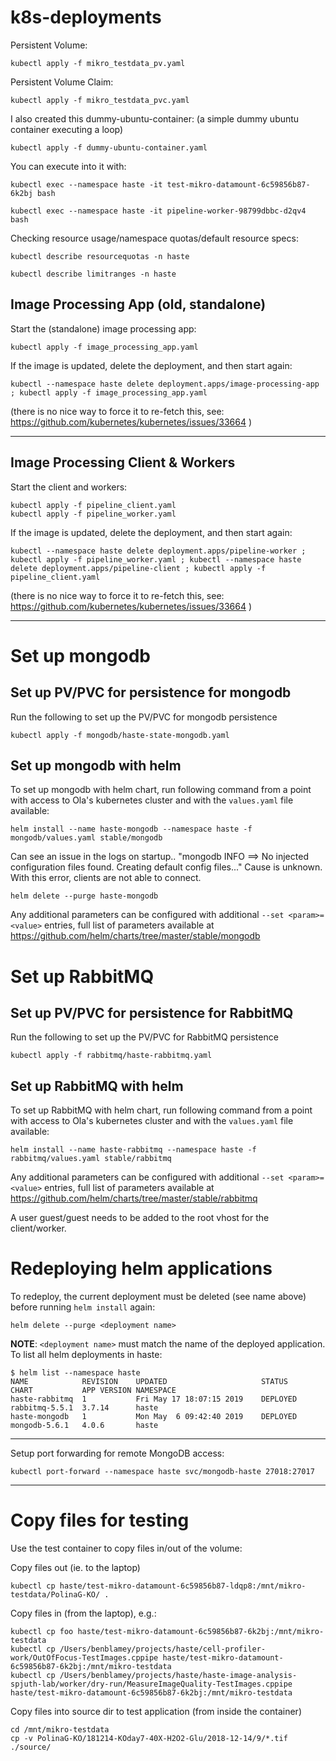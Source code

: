 # k8s-deployments


Persistent Volume:
``` 
kubectl apply -f mikro_testdata_pv.yaml
```

Persistent Volume Claim: 
```
kubectl apply -f mikro_testdata_pvc.yaml
```

I also created this dummy-ubuntu-container:
(a simple dummy ubuntu container executing a loop) 
```
kubectl apply -f dummy-ubuntu-container.yaml
```
 
You can execute into it with:
```
kubectl exec --namespace haste -it test-mikro-datamount-6c59856b87-6k2bj bash

kubectl exec --namespace haste -it pipeline-worker-98799dbbc-d2qv4 bash

```

Checking resource usage/namespace quotas/default resource specs:
```
kubectl describe resourcequotas -n haste

kubectl describe limitranges -n haste
```

## Image Processing App (old, standalone)

Start the (standalone) image processing app:
```
kubectl apply -f image_processing_app.yaml
```

If the image is updated, delete the deployment, and then start again:
```
kubectl --namespace haste delete deployment.apps/image-processing-app ; kubectl apply -f image_processing_app.yaml
```
(there is no nice way to force it to re-fetch this, see: 
https://github.com/kubernetes/kubernetes/issues/33664 )

-------

## Image Processing Client & Workers

Start the client and workers:
```
kubectl apply -f pipeline_client.yaml
kubectl apply -f pipeline_worker.yaml
```

If the image is updated, delete the deployment, and then start again:
```
kubectl --namespace haste delete deployment.apps/pipeline-worker ; kubectl apply -f pipeline_worker.yaml ; kubectl --namespace haste delete deployment.apps/pipeline-client ; kubectl apply -f pipeline_client.yaml 
```
(there is no nice way to force it to re-fetch this, see: 
https://github.com/kubernetes/kubernetes/issues/33664 )

-------

# Set up mongodb
## Set up PV/PVC for persistence for mongodb
Run the following to set up the PV/PVC for mongodb persistence

`kubectl apply -f mongodb/haste-state-mongodb.yaml`



## Set up mongodb with helm
To set up mongodb with helm chart, run following command from a point with access to Ola's kubernetes cluster and with the `values.yaml` file available:

`helm install --name haste-mongodb --namespace haste -f mongodb/values.yaml stable/mongodb`

Can see an issue in the logs on startup..
"mongodb INFO ==> No injected configuration files found. Creating default config files..."
Cause is unknown. With this error, clients are not able to connect.

`helm delete --purge haste-mongodb`

Any additional parameters can be configured with additional `--set <param>=<value>` entries, full list of parameters available at https://github.com/helm/charts/tree/master/stable/mongodb

# Set up RabbitMQ
## Set up PV/PVC for persistence for RabbitMQ
Run the following to set up the PV/PVC for RabbitMQ persistence

`kubectl apply -f rabbitmq/haste-rabbitmq.yaml`

## Set up RabbitMQ with helm
To set up RabbitMQ with helm chart, run following command from a point with access to Ola's kubernetes cluster and with the `values.yaml` file available:

`helm install --name haste-rabbitmq --namespace haste -f rabbitmq/values.yaml stable/rabbitmq`

Any additional parameters can be configured with additional `--set <param>=<value>` entries, full list of parameters available at https://github.com/helm/charts/tree/master/stable/rabbitmq

A user guest/guest needs to be added to the root vhost for the client/worker.


# Redeploying helm applications
To redeploy, the current deployment must be deleted (see name above) before running `helm install` again:
 
 
`helm delete --purge <deployment name>` 

**NOTE**: `<deployment name>` must match the name of the deployed application. To list all helm deployments in haste:
```
$ helm list --namespace haste
NAME          	REVISION	UPDATED                 	STATUS  	CHART         	APP VERSION	NAMESPACE
haste-rabbitmq	1       	Fri May 17 18:07:15 2019	DEPLOYED	rabbitmq-5.5.1	3.7.14     	haste    
haste-mongodb 	1       	Mon May  6 09:42:40 2019	DEPLOYED	mongodb-5.6.1 	4.0.6      	haste  
```

-------
Setup port forwarding for remote MongoDB access:
```
kubectl port-forward --namespace haste svc/mongodb-haste 27018:27017
```

-------
# Copy files for testing 

Use the test container to copy files in/out of the volume:

Copy files out (ie. to the laptop)
```
kubectl cp haste/test-mikro-datamount-6c59856b87-ldqp8:/mnt/mikro-testdata/PolinaG-KO/ .
```
Copy files in (from the laptop), e.g.:
```
kubectl cp foo haste/test-mikro-datamount-6c59856b87-6k2bj:/mnt/mikro-testdata
kubectl cp /Users/benblamey/projects/haste/cell-profiler-work/OutOfFocus-TestImages.cppipe haste/test-mikro-datamount-6c59856b87-6k2bj:/mnt/mikro-testdata
kubectl cp /Users/benblamey/projects/haste/haste-image-analysis-spjuth-lab/worker/dry-run/MeasureImageQuality-TestImages.cppipe haste/test-mikro-datamount-6c59856b87-6k2bj:/mnt/mikro-testdata
```

Copy files into source dir to test application (from inside the container)
```
cd /mnt/mikro-testdata 
cp -v PolinaG-KO/181214-KOday7-40X-H2O2-Glu/2018-12-14/9/*.tif ./source/
```

